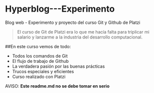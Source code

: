 # Hyperblog---Experimento
Blog web - Experimento y proyecto del curso Git y Github de Platzi

> El curso de Git de Platzi era lo que me hacía falta para triplicar mi salario y lanzarme a la industria del desarrollo computacional.

##En este curso vemos de todo:
* Todos los comandos de Git
* El flujo de trabajo de Github
* La verdadera pasión por las buenas prácticas
* Trucos especiales y eficientes
* Curso realizado con Platzi

AVISO: **Este readme.md no se debe tomar en serio**